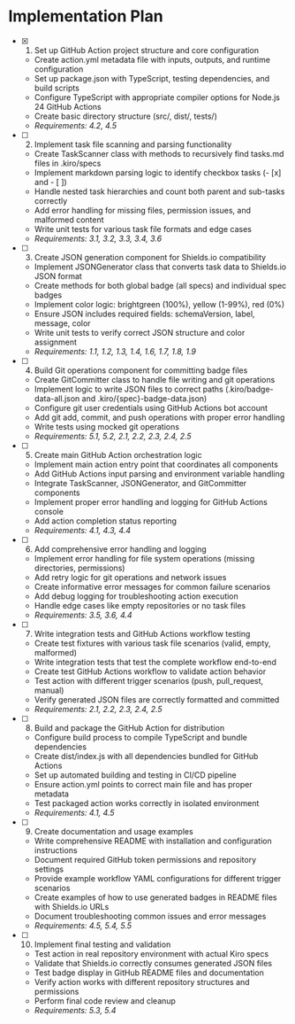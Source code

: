 # Implementation Plan

- [x] 1. Set up GitHub Action project structure and core configuration
  - Create action.yml metadata file with inputs, outputs, and runtime configuration
  - Set up package.json with TypeScript, testing dependencies, and build scripts
  - Configure TypeScript with appropriate compiler options for Node.js 24 GitHub Actions
  - Create basic directory structure (src/, dist/, tests/)
  - _Requirements: 4.2, 4.5_

- [ ] 2. Implement task file scanning and parsing functionality
  - Create TaskScanner class with methods to recursively find tasks.md files in .kiro/specs
  - Implement markdown parsing logic to identify checkbox tasks (- [x] and - [ ])
  - Handle nested task hierarchies and count both parent and sub-tasks correctly
  - Add error handling for missing files, permission issues, and malformed content
  - Write unit tests for various task file formats and edge cases
  - _Requirements: 3.1, 3.2, 3.3, 3.4, 3.6_

- [ ] 3. Create JSON generation component for Shields.io compatibility
  - Implement JSONGenerator class that converts task data to Shields.io JSON format
  - Create methods for both global badge (all specs) and individual spec badges
  - Implement color logic: brightgreen (100%), yellow (1-99%), red (0%)
  - Ensure JSON includes required fields: schemaVersion, label, message, color
  - Write unit tests to verify correct JSON structure and color assignment
  - _Requirements: 1.1, 1.2, 1.3, 1.4, 1.6, 1.7, 1.8, 1.9_

- [ ] 4. Build Git operations component for committing badge files
  - Create GitCommitter class to handle file writing and git operations
  - Implement logic to write JSON files to correct paths (.kiro/badge-data-all.json and .kiro/{spec}-badge-data.json)
  - Configure git user credentials using GitHub Actions bot account
  - Add git add, commit, and push operations with proper error handling
  - Write tests using mocked git operations
  - _Requirements: 5.1, 5.2, 2.1, 2.2, 2.3, 2.4, 2.5_

- [ ] 5. Create main GitHub Action orchestration logic
  - Implement main action entry point that coordinates all components
  - Add GitHub Actions input parsing and environment variable handling
  - Integrate TaskScanner, JSONGenerator, and GitCommitter components
  - Implement proper error handling and logging for GitHub Actions console
  - Add action completion status reporting
  - _Requirements: 4.1, 4.3, 4.4_

- [ ] 6. Add comprehensive error handling and logging
  - Implement error handling for file system operations (missing directories, permissions)
  - Add retry logic for git operations and network issues
  - Create informative error messages for common failure scenarios
  - Add debug logging for troubleshooting action execution
  - Handle edge cases like empty repositories or no task files
  - _Requirements: 3.5, 3.6, 4.4_

- [ ] 7. Write integration tests and GitHub Actions workflow testing
  - Create test fixtures with various task file scenarios (valid, empty, malformed)
  - Write integration tests that test the complete workflow end-to-end
  - Create test GitHub Actions workflow to validate action behavior
  - Test action with different trigger scenarios (push, pull_request, manual)
  - Verify generated JSON files are correctly formatted and committed
  - _Requirements: 2.1, 2.2, 2.3, 2.4, 2.5_

- [ ] 8. Build and package the GitHub Action for distribution
  - Configure build process to compile TypeScript and bundle dependencies
  - Create dist/index.js with all dependencies bundled for GitHub Actions
  - Set up automated building and testing in CI/CD pipeline
  - Ensure action.yml points to correct main file and has proper metadata
  - Test packaged action works correctly in isolated environment
  - _Requirements: 4.1, 4.5_

- [ ] 9. Create documentation and usage examples
  - Write comprehensive README with installation and configuration instructions
  - Document required GitHub token permissions and repository settings
  - Provide example workflow YAML configurations for different trigger scenarios
  - Create examples of how to use generated badges in README files with Shields.io URLs
  - Document troubleshooting common issues and error messages
  - _Requirements: 4.5, 5.4, 5.5_

- [ ] 10. Implement final testing and validation
  - Test action in real repository environment with actual Kiro specs
  - Validate that Shields.io correctly consumes generated JSON files
  - Test badge display in GitHub README files and documentation
  - Verify action works with different repository structures and permissions
  - Perform final code review and cleanup
  - _Requirements: 5.3, 5.4_